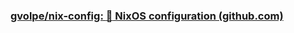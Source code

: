### [gvolpe/nix-config: :space_invader: NixOS configuration (github.com)](https://github.com/gvolpe/nix-config)